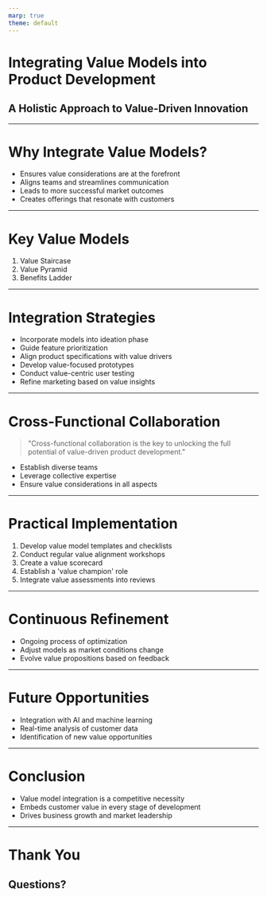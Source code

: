 ```yaml
---
marp: true
theme: default
---
```


# Integrating Value Models into Product Development
## A Holistic Approach to Value-Driven Innovation

---

# Why Integrate Value Models?

- Ensures value considerations are at the forefront
- Aligns teams and streamlines communication
- Leads to more successful market outcomes
- Creates offerings that resonate with customers

---

# Key Value Models

1. Value Staircase
2. Value Pyramid
3. Benefits Ladder

---

# Integration Strategies

- Incorporate models into ideation phase
- Guide feature prioritization
- Align product specifications with value drivers
- Develop value-focused prototypes
- Conduct value-centric user testing
- Refine marketing based on value insights

---

# Cross-Functional Collaboration

> "Cross-functional collaboration is the key to unlocking the full potential of value-driven product development."

- Establish diverse teams
- Leverage collective expertise
- Ensure value considerations in all aspects

---

# Practical Implementation

1. Develop value model templates and checklists
2. Conduct regular value alignment workshops
3. Create a value scorecard
4. Establish a 'value champion' role
5. Integrate value assessments into reviews

---

# Continuous Refinement

- Ongoing process of optimization
- Adjust models as market conditions change
- Evolve value propositions based on feedback

---

# Future Opportunities

- Integration with AI and machine learning
- Real-time analysis of customer data
- Identification of new value opportunities

---

# Conclusion

- Value model integration is a competitive necessity
- Embeds customer value in every stage of development
- Drives business growth and market leadership

---

# Thank You
## Questions?